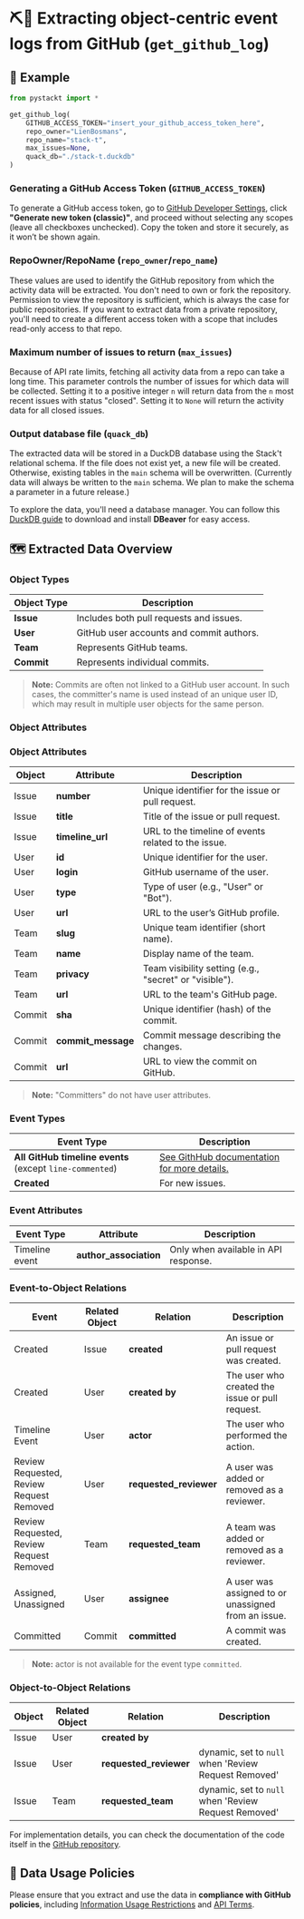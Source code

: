 # ⛏️🐙 Extracting object-centric event logs from GitHub (`get_github_log`)

## 📝 Example
```python
from pystackt import *

get_github_log(
    GITHUB_ACCESS_TOKEN="insert_your_github_access_token_here",
    repo_owner="LienBosmans",
    repo_name="stack-t",
    max_issues=None,
    quack_db="./stack-t.duckdb"
)
```

### Generating a GitHub Access Token (`GITHUB_ACCESS_TOKEN`)
To generate a GitHub access token, go to [GitHub Developer Settings](https://github.com/settings/tokens), click **"Generate new token (classic)"**, and proceed without selecting any scopes (leave all checkboxes unchecked). Copy the token and store it securely, as it won’t be shown again.

### RepoOwner/RepoName (`repo_owner`/`repo_name`)
These values are used to identify the GitHub repository from which the activity data will be extracted. You don't need to own or fork the repository. Permission to view the repository is sufficient, which is always the case for public repositories. If you want to extract data from a private repository, you'll need to create a different access token with a scope that includes read-only access to that repo.

### Maximum number of issues to return (`max_issues`)
Because of API rate limits, fetching all activity data from a repo can take a long time. This parameter controls the number of issues for which data will be collected. Setting it to a positive integer `n` will return data from the `n` most recent issues with status "closed". Setting it to `None` will return the activity data for all closed issues.

### Output database file (`quack_db`)
The extracted data will be stored in a DuckDB database using the Stack't relational schema. If the file does not exist yet, a new file will be created. Otherwise, existing tables in the `main` schema will be overwritten. (Currently data will always be written to the `main` schema. We plan to make the schema a parameter in a future release.)

To explore the data, you'll need a database manager. You can follow this [DuckDB guide](https://duckdb.org/docs/guides/sql_editors/dbeaver.html) to download and install **DBeaver** for easy access.  

## 🗺️ Extracted Data Overview

### Object Types  

| Object Type   | Description                               |
|---------------|-------------------------------------------|
| **Issue**     | Includes both pull requests and issues.   |
| **User**      | GitHub user accounts and commit authors.  |
| **Team**      | Represents GitHub teams.                  |
| **Commit**    | Represents individual commits.            |

> **Note:** Commits are often not linked to a GitHub user account. In such cases, the committer's name is used instead of an unique user ID, which may result in multiple user objects for the same person.  

### Object Attributes  

### Object Attributes  

| Object  | Attribute           | Description                                           |
|---------|---------------------|-------------------------------------------------------|
| Issue   | **number**          | Unique identifier for the issue or pull request.      |
| Issue   | **title**           | Title of the issue or pull request.                   |
| Issue   | **timeline_url**    | URL to the timeline of events related to the issue.   |
| User    | **id**              | Unique identifier for the user.                       |
| User    | **login**           | GitHub username of the user.                          |
| User    | **type**            | Type of user (e.g., "User" or "Bot").                 |
| User    | **url**             | URL to the user’s GitHub profile.                     |
| Team    | **slug**            | Unique team identifier (short name).                  |
| Team    | **name**            | Display name of the team.                             |
| Team    | **privacy**         | Team visibility setting (e.g., "secret" or "visible").|
| Team    | **url**             | URL to the team's GitHub page.                        |
| Commit  | **sha**             | Unique identifier (hash) of the commit.               |
| Commit  | **commit_message**  | Commit message describing the changes.                |
| Commit  | **url**             | URL to view the commit on GitHub.                     |



> **Note:** "Committers" do not have user attributes.  

### Event Types  

| Event Type    | Description       |
|---------------|-------------------|
| **All GitHub timeline events** (except `line-commented`)  | [See GithHub documentation for more details.](https://docs.github.com/en/rest/using-the-rest-api/issue-event-types) |
| **Created**   | For new issues.   |

### Event Attributes  

| Event Type        | Attribute                 | Description                           |
|-------------------|---------------------------|---------------------------------------|
| Timeline event    | **author_association**    | Only when available in API response.  |

### Event-to-Object Relations  

| Event                                         | Related Object    | Relation                  | Description                                           |
|-----------------------------------------------|-------------------|---------------------------|-------------------------------------------------------|
| Created                                       | Issue             | **created**               | An issue or pull request was created.                 | 
| Created                                       | User              | **created by**            | The user who created the issue or pull request.       |
| Timeline Event                                | User              | **actor**                 | The user who performed the action.                    |
| Review Requested, Review Request Removed      | User              | **requested_reviewer**    | A user was added or removed as a reviewer.            |
| Review Requested, Review Request Removed      | Team              | **requested_team**        | A team was added or removed as a reviewer.            |
| Assigned, Unassigned                          | User              | **assignee**              | A user was assigned to or unassigned from an issue.   |
| Committed                                     | Commit            | **committed**             | A commit was created.                                 |

> **Note:** actor is not available for the event type `committed`.  

### Object-to-Object Relations  

| Object    | Related Object    | Relation                  | Description                                           |
|-----------|-------------------|---------------------------|-------------------------------------------------------|
| Issue     | User              | **created by**            |                                                       |
| Issue     | User              | **requested_reviewer**    | dynamic, set to `null` when 'Review Request Removed'  |
| Issue     | Team              | **requested_team**        | dynamic, set to `null` when 'Review Request Removed'  |


For implementation details, you can check the documentation of the code itself in the [GitHub repository](https://github.com/LienBosmans/pystackt/tree/main/src/pystackt/extractors/github).

## 📜 Data Usage Policies
Please ensure that you extract and use the data in **compliance with GitHub policies**, including [Information Usage Restrictions](https://docs.github.com/en/site-policy/acceptable-use-policies/github-acceptable-use-policies#7-information-usage-restrictions) and [API Terms](https://docs.github.com/en/site-policy/github-terms/github-terms-of-service#h-api-terms).
